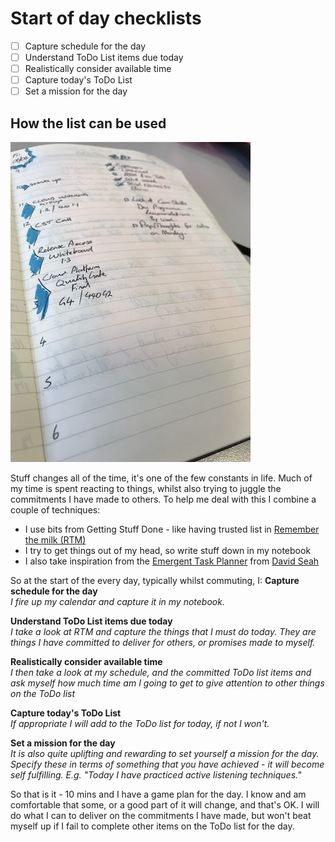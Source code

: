 # Start of day checklists
- [ ] Capture schedule for the day
- [ ] Understand ToDo List items due today
- [ ] Realistically consider available time
- [ ] Capture today's ToDo List
- [ ] Set a mission for the day

## How the list can be used
![start of day checklist](start-of-day.jpg)

Stuff changes all of the time, it's one of the few constants in life.  Much of my time is spent reacting to things, whilst also trying to juggle the commitments I have made to others.  To help me deal with this I combine a couple of techniques:  
- I use bits from Getting Stuff Done - like having trusted list in [Remember the milk (RTM)](https://www.rememberthemilk.com)
- I try to get things out of my head, so write stuff down in my notebook
- I also take inspiration from the [Emergent Task Planner](https://davidseah.com/node/the-emergent-task-planner/) from [David Seah](https://www.davidseah.com)

So at the start of the every day, typically whilst commuting, I:
__Capture schedule for the day__  
_I fire up my calendar and capture it in my notebook._

__Understand ToDo List items due today__  
_I take a look at RTM and capture the things that I must do today.  They are things I have committed to deliver for others, or promises made to myself._

__Realistically consider available time__  
_I then take a look at my schedule, and the committed ToDo list items and ask myself how much time am I going to get to give attention to other things on the ToDo list_

__Capture today's ToDo List__  
_If appropriate I will add to the ToDo list for today, if not I won't._

__Set a mission for the day__  
_It is also quite uplifting and rewarding to set yourself a mission for the day.  Specify these in terms of something that you have achieved - it will become self fulfilling.  E.g. "Today I have practiced active listening techniques."_

So that is it - 10 mins and I have a game plan for the day.  I know and am comfortable that some, or a good part of it will change, and that's OK.  I will do what I can to deliver on the commitments I have made, but won't beat myself up if I fail to complete other items on the ToDo list for the day. 
